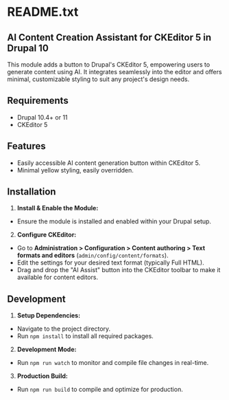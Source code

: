 README.txt
==========

AI Content Creation Assistant for CKEditor 5 in Drupal 10
---------------------------------------------------------

This module adds a button to Drupal's CKEditor 5, empowering users to generate
content using AI. It integrates seamlessly into the editor and offers minimal,
customizable styling to suit any project's design needs.

Requirements
------------
- Drupal 10.4+ or 11
- CKEditor 5

Features
--------
- Easily accessible AI content generation button within CKEditor 5.
- Minimal yellow styling, easily overridden.

Installation
------------
1. **Install & Enable the Module:**
- Ensure the module is installed and enabled within your Drupal setup.

2. **Configure CKEditor:**
- Go to **Administration > Configuration > Content authoring > Text formats
  and editors** (`admin/config/content/formats`).
- Edit the settings for your desired text format (typically Full HTML).
- Drag and drop the "AI Assist" button into the CKEditor toolbar to make it
  available for content editors.

Development
-----------
1. **Setup Dependencies:**
- Navigate to the project directory.
- Run `npm install` to install all required packages.

2. **Development Mode:**
- Run `npm run watch` to monitor and compile file changes in real-time.

3. **Production Build:**
- Run `npm run build` to compile and optimize for production.
